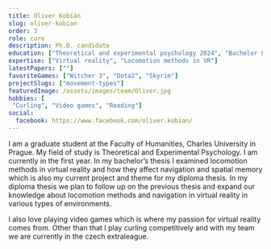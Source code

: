 ```yaml
---
title: Oliver Kobián
slug: oliver-kobian
order: 3
role: core
description: Ph.D. candidate
education: ["Theoretical and experimental psychology 2024", "Bachelor Liberal Arts and Humanities 2022"]
expertise: ["Virtual reality", "Locomotion methods in VR"]
latestPapers: [""]
favoriteGames: ["Witcher 3", "Dota2", "Skyrim"]
projectSlugs: ["movement-types"]
featuredImage: /assets/images/team/Oliver.jpg
hobbies: [
 "Curling", "Video games", "Reading"]
social:
  facebook: https://www.facebook.com/oliver.kobian/
---
```


I am a graduate student at the Faculty of Humanities, Charles University in Prague. My field of study is Theoretical and Experimental Psychology. I am currently in the first year. In my bachelor’s thesis I examined locomotion methods in virtual reality and how they affect navigation and spatial memory which is also my current project and theme for my diploma thesis. In my diploma thesis we plan to follow up on the previous thesis and expand our knowledge about locomotion methods and navigation in virtual reality in various types of environments.

I also love playing video games which is where my passion for virtual reality comes from. Other than that I play curling competitively and with my team we are currently in the czech extraleague.